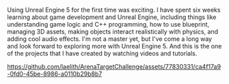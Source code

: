 Using Unreal Engine 5 for the first time was exciting. I have spent six weeks learning about game development and Unreal Engine, including things like understanding game logic and C++ programming, how to use blueprint, managing 3D assets, making objects interact realistically with physics, and adding cool audio effects. I'm not a master yet, but I've come a long way and look forward to exploring more with Unreal Engine 5. And this is the one of the projects that I have created by watching videos and tutorials.






https://github.com/laelith/ArenaTargetChallenge/assets/77830331/ca4f17a9-0fd0-45be-8986-a0110b29b8b7

